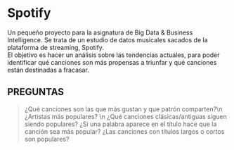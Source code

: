 # Spotify
Un pequeño proyecto para la asignatura de Big Data &amp; Business Intelligence. 
Se trata de un  estudio de datos musicales sacados de la plataforma de streaming, Spotify.  
El objetivo es hacer un análisis sobre las tendencias actuales, para poder identificar qué canciones son más propensas a triunfar y qué canciones están destinadas a fracasar.

PREGUNTAS 
----------------
> ¿Qué canciones son las que más gustan y que patrón comparten?\n
> ¿Artistas más populares? \n
> ¿Qué canciones clásicas/antiguas siguen siendo populares? 
> ¿Si una palabra aparece en el título hace que la canción sea más popular?
> ¿Las canciones con títulos largos o cortos son populares?

